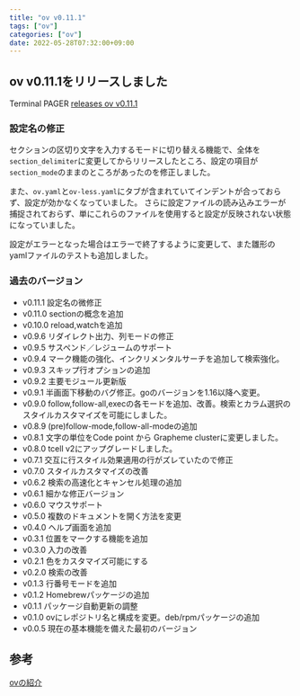 ```yaml
---
title: "ov v0.11.1"
tags: ["ov"]
categories: ["ov"]
date: 2022-05-28T07:32:00+09:00
---
```


## ov v0.11.1をリリースしました

Terminal PAGER [releases ov v0.11.1](https://github.com/noborus/ov/releases/tag/v0.11.1)

### 設定名の修正

セクションの区切り文字を入力するモードに切り替える機能で、全体を`section_delimiter`に変更してからリリースしたところ、設定の項目が`section_mode`のままのところがあったのを修正しました。

また、`ov.yaml`と`ov-less.yaml`にタブが含まれていてインデントが合っておらず、設定が効かなくなっていました。
さらに設定ファイルの読み込みエラーが捕捉されておらず、単にこれらのファイルを使用すると設定が反映されない状態になっていました。

設定がエラーとなった場合はエラーで終了するように変更して、また雛形のyamlファイルのテストも追加しました。

### 過去のバージョン

* v0.11.1 設定名の微修正
* v0.11.0 sectionの概念を追加
* v0.10.0 reload,watchを追加
* v0.9.6 リダイレクト出力、列モードの修正
* v0.9.5 サスペンド／レジュームのサポート
* v0.9.4 マーク機能の強化、インクリメンタルサーチを追加して検索強化。
* v0.9.3 スキップ行オプションの追加
* v0.9.2 主要モジュール更新版
* v0.9.1 半画面下移動のバグ修正。goのバージョンを1.16以降へ変更。
* v0.9.0 follow,follow-all,execの各モードを追加、改善。検索とカラム選択のスタイルカスタマイズを可能にしました。
* v0.8.9 (pre)follow-mode,follow-all-modeの追加
* v0.8.1 文字の単位をCode point から Grapheme clusterに変更しました。
* v0.8.0 tcell v2にアップグレードしました。
* v0.7.1 交互に行スタイル効果適用の行がズレていたので修正
* v0.7.0 スタイルカスタマイズの改善
* v0.6.2 検索の高速化とキャンセル処理の追加
* v0.6.1 細かな修正バージョン
* v0.6.0 マウスサポート
* v0.5.0 複数のドキュメントを開く方法を変更
* v0.4.0 ヘルプ画面を追加
* v0.3.1 位置をマークする機能を追加
* v0.3.0 入力の改善
* v0.2.1 色をカスタマイズ可能にする
* v0.2.0 検索の改善
* v0.1.3 行番号モードを追加
* v0.1.2 Homebrewパッケージの追加
* v0.1.1 パッケージ自動更新の調整
* v0.1.0 ovにレポジトリ名と構成を変更。deb/rpmパッケージの追加
* v0.0.5 現在の基本機能を備えた最初のバージョン

## 参考

[ovの紹介](../oviewer)

